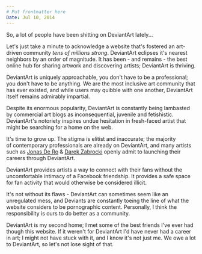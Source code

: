 ```yaml
---
# Put frontmatter here
Date: Jul 10, 2014
---
```

So, a lot of people have been shitting on DeviantArt lately...  

Let's just take a minute to acknowledge a website that's fostered an art-driven community _tens of millions strong_. DeviantArt eclipses it's nearest neighbors by an order of magnitude. It has been - and remains - the best online hub for sharing artwork and discovering artists; DeviantArt is thriving.  

DeviantArt is uniquely approachable, you don't have to be a professional; you don't have to be anything. We are the most inclusive art community that has ever existed, and while users may quibble with one another, DeviantArt itself remains admirably impartial.  

Despite its enormous popularity, DeviantArt is constantly being lambasted by commercial art blogs as inconsequential, juvenile and fetishistic. DeviantArt's notoriety inspires undue hesitation in fresh-faced artist that might be searching for a home on the web.  

It's time to grow up. The stigma is elitist and inaccurate; the majority of contemporary professionals are already on DeviantArt, and many artists such as [Jonas De Ro](https://jonasdero.deviantart.com/) & [Darek Zabrocki](https://daroz.deviantart.com/) openly admit to launching their careers through DeviantArt.  

DeviantArt provides artists a way to connect with their fans without the uncomfortable intimacy of a Facebook friendship. It provides a safe space for fan activity that would otherwise be considered illicit.  

It's not without its flaws - DeviantArt can sometimes seem like an unregulated mess, and Deviants are constantly toeing the line of what the website considers to be pornographic content. Personally, I think the responsibility is ours to do better as a community.  

DeviantArt is my second home; I met some of the best friends I've ever had though this website. If it weren't for DeviantArt I'd have never had a career in art; I might not have stuck with it, and I know it's not just me. We owe a lot to DeviantArt, so let's not lose sight of that.